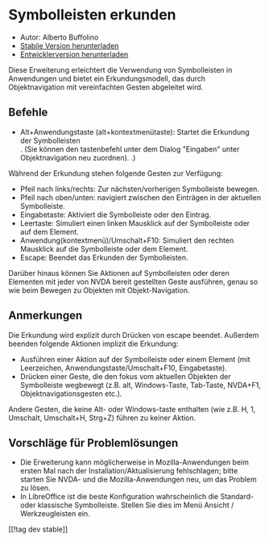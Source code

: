 # Symbolleisten erkunden #

* Autor: Alberto Buffolino
* [Stabile Version herunterladen][1]
* [Entwicklerversion herunterladen][2]

Diese Erweiterung erleichtert die Verwendung von Symbolleisten in
Anwendungen und bietet ein Erkundungsmodell, das durch Objektnavigation mit
vereinfachten Gesten abgeleitet wird.

## Befehle

* Alt+Anwendungstaste (alt+kontextmenütaste): Startet die Erkundung der Symbolleisten<br/>.
(Sie können den tastenbefehl unter dem Dialog "Eingaben" unter Objektnavigation neu zuordnen).
.)

Während der Erkundung stehen folgende Gesten zur Verfügung:

* Pfeil nach links/rechts: Zur nächsten/vorherigen Symbolleiste bewegen.
* Pfeil nach oben/unten: navigiert zwischen den Einträgen in der aktuellen
  Symbolleiste.
* Eingabetaste: Aktiviert die Symbolleiste oder den Eintrag.
* Leertaste: Simuliert einen linken Mausklick auf der Symbolleiste oder auf
  dem Element.
* Anwendung(kontextmenü)/Umschalt+F10: Simuliert den rechten Mausklick auf
  die Symbolleiste oder dem Element.
* Escape: Beendet das Erkunden der Symbolleisten.

Darüber hinaus können Sie Aktionen auf Symbolleisten oder deren Elementen
mit jeder von NVDA bereit gestellten Geste ausführen, genau so wie beim
Bewegen zu Objekten mit Objekt-Navigation.

## Anmerkungen

Die Erkundung wird explizit durch Drücken von escape beendet. Außerdem
beenden folgende Aktionen implizit die Erkundung:

* Ausführen einer Aktion auf der Symbolleiste oder einem Element (mit
  Leerzeichen, Anwendungstaste/Umschalt+F10, Eingabetaste).
* Drücken einer Geste, die den fokus vom aktuellen Objekten der Symbolleiste
  wegbewegt (z.B. alt, Windows-Taste, Tab-Taste, NVDA+F1,
  Objektnavigationsgesten etc.).

Andere Gesten, die keine Alt- oder Windows-taste enthalten (wie z.B. H, 1,
Umschalt, Umschalt+H, Strg+Z) führen zu keiner Aktion.

## Vorschläge für Problemlösungen

* Die Erweiterung kann möglicherweise in Mozilla-Anwendungen beim ersten Mal
  nach der Installation/Aktualisierung fehlschlagen; bitte starten Sie NVDA-
  und die Mozilla-Anwendungen neu, um das Problem zu lösen.
* In LibreOffice ist die beste Konfiguration wahrscheinlich die Standard-
  oder klassische Symbolleiste. Stellen Sie dies im Menü Ansicht /
  Werkzeugleisten ein.


[[!tag dev stable]]

[1]: https://addons.nvda-project.org/files/get.php?file=tbx

[2]: https://addons.nvda-project.org/files/get.php?file=tbx-dev
